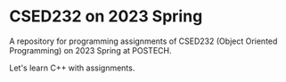 # CSED232 on 2023 Spring

A repository for programming assignments of CSED232 (Object Oriented Programming) on 2023 Spring at POSTECH. 

Let's learn C++ with assignments. 
